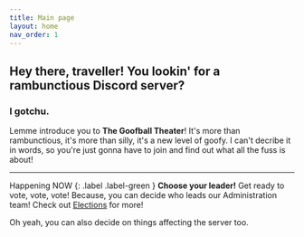 ```yaml
---
title: Main page
layout: home
nav_order: 1
---
```


## Hey there, traveller! You lookin' for a rambunctious Discord server?
### I gotchu.
Lemme introduce you to **The Goofball Theater**! It's more than rambunctious, it's more than silly, it's a new level of goofy. I can't decribe it in words, so you're just gonna have to join and find out what all the fuss is about!

<hr>

Happening NOW
{: .label .label-green }
**Choose your leader!** Get ready to vote, vote, vote! Because, you can decide who leads our Administration team! Check out [Elections](/elections.html) for more!

Oh yeah, you can also decide on things affecting the server too.